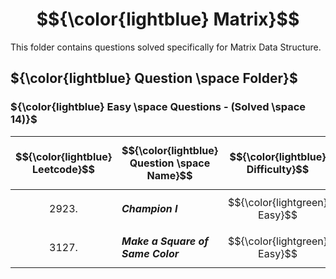# $${\color{lightblue} Matrix}$$

This folder contains questions solved specifically for Matrix Data Structure.

## ${\color{lightblue} Question \space Folder}$

### ${\color{lightblue} Easy \space Questions - (Solved \space 14)}$

| $${\color{lightblue} Leetcode}$$ | $${\color{lightblue} Question \space Name}$$ | $${\color{lightblue} Difficulty}$$ | $${\color{lightblue} Links}$$ | $${\color{lightblue} Hints}$$ | $${\color{lightblue} Matrix \space Concepts}$$ | $${\color{lightblue} Companies}$$ |
|-|-|-|-|-|-|-|
| $${2923.}$$ | ***Champion I*** | $${\color{lightgreen} Easy}$$ | [Problem2923](https://leetcode.com/problems/find-champion-i/description/) | [Hints](https://leetcode.com/problems/find-champion-i/solutions/5224300/find-champion-i-simplified-java/) | ***Order Traversal, Frequency Map*** | ***Adobe, GFG*** |
| $${3127.}$$ | ***Make a Square of Same Color*** | $${\color{lightgreen} Easy}$$ | [Problem3127](https://leetcode.com/problems/make-a-square-with-the-same-color/description/) | [Hints](https://leetcode.com/problems/make-a-square-with-the-same-color/solutions/5224118/make-a-square-with-the-same-color-simplified-java/) | ***Order Traversal*** | ***Photoshop*** |
